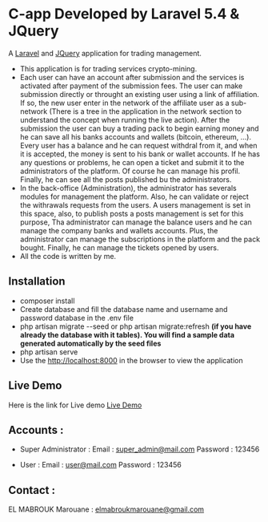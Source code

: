 # C-app Developed by Laravel 5.4 & JQuery

A [Laravel](http://laravel.com/) and [JQuery](https://jquery.com/) application for trading management.

- This application is for trading services crypto-mining. 
- Each user can have an account after submission and the services is activated after payment of the submission fees. The user can make submission directly or throught an existing user using a link of affiliation. If so, the new user enter in the network of the affiliate user as a sub-network (There is a tree in the application in the network section to understand the concept when running the live action). After the submission the user can buy a trading pack to begin earning money and he can save all his banks accounts and wallets (bitcoin, ethereum, ...). Every user has a balance and he can request withdral from it, and when it is accepted, the money is sent to his bank or wallet accounts. If he has any questions or problems, he can open a ticket and submit it to the administrators of the platform. Of course he can manage his profil. Finally, he can see all the posts published bu the administrators.
- In the back-office (Administration), the administrator has severals modules for management the platform. Also, he can validate or reject the withrawals requests from the users. A users management is set in this space, also, to publish posts a posts management is set for this purpose, Tha administrator can manage the balance users and he can manage the company banks and wallets accounts. Plus, the administrator can manage the subscriptions in the platform and the pack bought. Finally, he can manage the tickets opened by users.
- All the code is written by me.

## Installation

- composer install
- Create database and fill the database name and username and password database in the .env file
- php artisan migrate --seed or php artisan migrate:refresh **(if you have already the database with it tables). You will find a sample data generated automatically by the seed files**
- php artisan serve
- Use the [http://localhost:8000](http://localhost:8000) in the browser to view the application

## Live Demo

Here is the link for Live demo [Live Demo](http://elmabroukmarouane.pw/c-app/)

## Accounts :

-   Super Administrator : Email : [super_admin@mail.com](super_admin@mail.com) Password : 123456

-   User : Email : [user@mail.com](user@mail.com) Password : 123456

## Contact :

EL MABROUK Marouane : [elmabroukmarouane@gmail.com](elmabroukmarouane@gmail.com)
